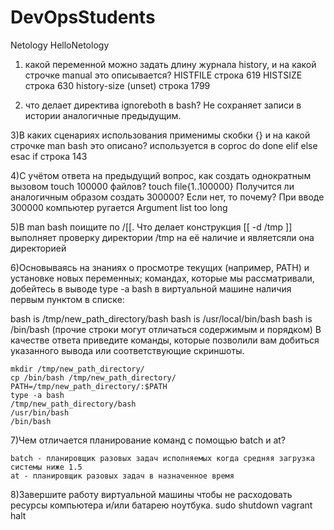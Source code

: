 # DevOpsStudents
Netology
HelloNetology

1) какой переменной можно задать длину журнала history, и на какой строчке manual это описывается?
	HISTFILE строка 619
	HISTSIZE строка 630
	history-size (unset) строка 1799

2) что делает директива ignoreboth в bash?
	Не сохраняет записи в истории аналогичные предыдущим.

3)В каких сценариях использования применимы скобки {} и на какой строчке man bash это описано?
	используется в coproc do done elif else esac if строка 143

4)С учётом ответа на предыдущий вопрос, как создать однократным вызовом touch 100000 файлов?
	touch file{1..100000}
Получится ли аналогичным образом создать 300000? Если нет, то почему?
	При вводе 300000 компьютер ругается Argument list too long

5)В man bash поищите по /\[\[. Что делает конструкция [[ -d /tmp ]]
	выполняет проверку директории /tmp на её наличие и являетсяли она директорией

6)Основываясь на знаниях о просмотре текущих (например, PATH) и установке новых переменных;
командах, которые мы рассматривали, добейтесь в выводе type -a bash в виртуальной машине наличия первым пунктом в списке:

bash is /tmp/new_path_directory/bash
bash is /usr/local/bin/bash
bash is /bin/bash
(прочие строки могут отличаться содержимым и порядком) В качестве ответа приведите команды,
которые позволили вам добиться указанного вывода или соответствующие скриншоты.

	mkdir /tmp/new_path_directory/
	cp /bin/bash /tmp/new_path_directory/
	PATH=/tmp/new_path_directory/:$PATH
	type -a bash
	/tmp/new_path_directory/bash
	/usr/bin/bash
	/bin/bash

7)Чем отличается планирование команд с помощью batch и at?

	batch - планировщик разовых задач исполняемых когда средняя загрузка системы ниже 1.5
	at - планировщик разовых задач в назначенное время

8)Завершите работу виртуальной машины чтобы не расходовать ресурсы компьютера и/или батарею ноутбука.
	sudo shutdown
	vagrant halt
